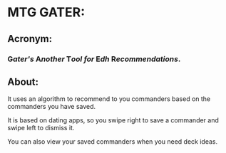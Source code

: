 # MTG GATER:

## Acronym:

### G*ater's* A*nother* T*ool for* E*dh* R*ecommendations*. 

## About:

It uses an algorithm to recommend to you commanders based on the commanders you have saved.

It is based on dating apps, so you swipe right to save a commander and swipe left to dismiss it.

You can also view your saved commanders when you need deck ideas.